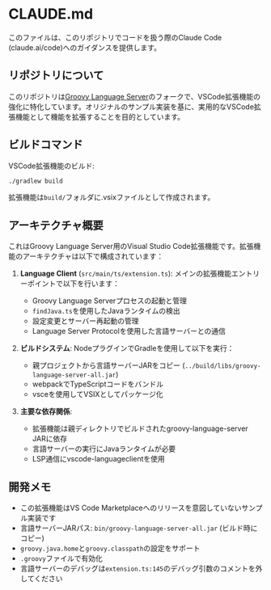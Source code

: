 # CLAUDE.md

このファイルは、このリポジトリでコードを扱う際のClaude Code (claude.ai/code)へのガイダンスを提供します。

## リポジトリについて

このリポジトリは[Groovy Language Server](https://github.com/prominic/groovy-language-server)のフォークで、VSCode拡張機能の強化に特化しています。オリジナルのサンプル実装を基に、実用的なVSCode拡張機能として機能を拡張することを目的としています。

## ビルドコマンド

VSCode拡張機能のビルド:
```sh
./gradlew build
```

拡張機能は`build/`フォルダに.vsixファイルとして作成されます。

## アーキテクチャ概要

これはGroovy Language Server用のVisual Studio Code拡張機能です。拡張機能のアーキテクチャは以下で構成されています：

1. **Language Client** (`src/main/ts/extension.ts`): メインの拡張機能エントリーポイントで以下を行います：
   - Groovy Language Serverプロセスの起動と管理
   - `findJava.ts`を使用したJavaランタイムの検出
   - 設定変更とサーバー再起動の管理
   - Language Server Protocolを使用した言語サーバーとの通信

2. **ビルドシステム**: NodeプラグインでGradleを使用して以下を実行：
   - 親プロジェクトから言語サーバーJARをコピー (`../build/libs/groovy-language-server-all.jar`)
   - webpackでTypeScriptコードをバンドル
   - vsceを使用してVSIXとしてパッケージ化

3. **主要な依存関係**:
   - 拡張機能は親ディレクトリでビルドされたgroovy-language-server JARに依存
   - 言語サーバーの実行にJavaランタイムが必要
   - LSP通信にvscode-languageclientを使用

## 開発メモ

- この拡張機能はVS Code Marketplaceへのリリースを意図していないサンプル実装です
- 言語サーバーJARパス: `bin/groovy-language-server-all.jar` (ビルド時にコピー)
- `groovy.java.home`と`groovy.classpath`の設定をサポート
- `.groovy`ファイルで有効化
- 言語サーバーのデバッグは`extension.ts:145`のデバッグ引数のコメントを外してください